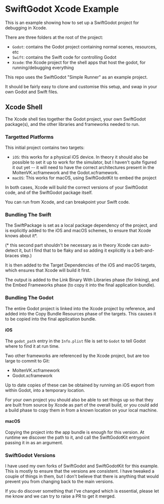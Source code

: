 # SwiftGodot Xcode Example

This is an example showing how to set up a SwiftGodot project for debugging in Xcode.

There are three folders at the root of the project:

- `Godot`: contains the Godot project containing normal scenes, resources, etc
- `Swift`: contains the Swift code for controlling Godot
- `Xcode`: the Xcode project for the shell apps that host the godot, for running/debugging everything

This repo uses the SwiftGodot "Simple Runner" as an example project.

It should be fairly easy to clone and customise this setup, and swap in your own Godot and Swift files.


## Xcode Shell

The Xcode shell ties together the Godot project, your own SwiftGodot package(s), and the other libraries and frameworks needed to run.

### Targetted Platforms

This initial project contains two targets:

- `iOS`: this works for a physical iOS device. In theory it should also be possible to set it up to work for the simulator, but I haven't quite figured it out yet -- it will need to have the correct architectures present in the MoltenVK.xcframework and the Godot.xcframework.
- `macOS`: This works for macOS, using SwiftGodotKit to embed the project

In both cases, Xcode will build the correct versions of your SwiftGodot code, and of the SwiftGodot package itself.

You can run from Xcode, and can breakpoint your Swift code. 


### Bundling The Swift

The SwiftPackage is set as a local package dependency of the project, and is explicitly added to the iOS and macOS schemes, to ensure that Xcode knows about it*.
 

(* this second part shouldn't be necessary as in theory Xcode can auto-detect it, but I find that to be flaky and so adding it explicitly is a belt-and-braces step.)

It is then added to the Target Dependencies of the iOS and macOS targets, which ensures that Xcode will build it first.

The output is added to the Link Binary With Libraries phase (for linking), and the Embed Frameworks phase (to copy it into the final application bundle).


### Bundling The Godot

The entire Godot project is linked into the Xcode project by reference, and added into the Copy Bundle Resources phase of the targets. This causes it to be copied into the final application bundle. 

#### iOS

The `godot_path` entry in the `Info.plist` file is set to `Godot` to tell Godot where to find it at run time.

Two other frameworks are referenced by the Xcode project, but are too large to commit to Git:

- MoltenVK.xcframework
- Godot.xcframework

Up to date copies of these can be obtained by running an iOS export from within Godot, into a temporary location.

For your own project you should also be able to set things up so that they are built from source by Xcode as part of the overall build, or you could add a build phase to copy them in from a known location on your local machine.

#### macOS

Copying the project into the app bundle is enough for this version. At runtime we discover the path to it, and call the SwiftGodotKit entrypoint passing it in as an argument.


### SwiftGodot Versions

I have used my own forks of SwiftGodot and SwiftGodotKit for this example. This is mostly to ensure that the versions are consistent. I have tweaked a couple of things in them, but I don't believe that there is anything that would prevent you from changing back to the main versions.

If you do discover something that I've changed which is essential, please let me know and we can try to raise a PR to get it merged.
